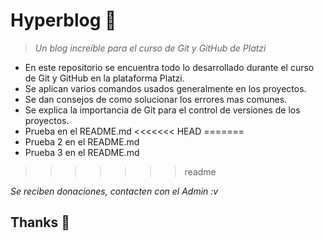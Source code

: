 # Hyperblog 🚀

>_Un blog increíble para el curso de Git y GitHub de Platzi_

* En este repositorio se encuentra todo lo desarrollado durante el curso de Git y GitHub en la plataforma Platzi.
* Se aplican varios comandos usados generalmente en los proyectos.
* Se dan consejos de como solucionar los errores mas comunes.
* Se explica la importancia de Git para el control de versiones de los proyectos.
* Prueba en el README.md
<<<<<<< HEAD
=======
* Prueba 2 en el README.md
* Prueba 3 en el README.md
>>>>>>> readme

_Se reciben donaciones, contacten con el Admin :v_

## Thanks 👋